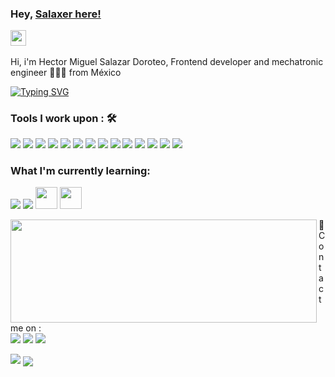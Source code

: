 
### Hey, [Salaxer here! ](https://www.salaxer.com) <p> </p> <img src="https://media.giphy.com/media/hvRJCLFzcasrR4ia7z/giphy.gif" width="25px">

<p>Hi, i'm Hector Miguel Salazar Doroteo, Frontend developer and mechatronic engineer 👨🏻‍💻 from M&eacute;xico </p>


[![Typing SVG](https://readme-typing-svg.herokuapp.com?color=%2336BCF7&width=550&lines=I'm+FrontEnd+Developer+and+Mechatronic+Engineer;I've+never+stopped+learning)](https://git.io/typing-svg)


### Tools I work upon : 🛠

<p align="left">
  <img src="https://img.shields.io/badge/-Firebase-FFA000?&style=for-the-badge&logo=firebase&logoColor=white"/>
  <img src="http://img.shields.io/badge/-VS%20Code-000000?style=for-the-badge&logo=Visual-studio-code&logoColor=blue"/> 
  <img src="https://img.shields.io/badge/-Github-181717?style=flat-square&logo=GitHub&logoColor=white"/>
  <img src="https://img.shields.io/badge/-NPM-CB3837?style=flat-square&logo=NPM&logoColor=white"/>
  <img src="https://img.shields.io/badge/-Slack-E01563?style=flat-square&logo=Slack&logoColor=white"/>
  <img src="https://img.shields.io/badge/-MySQL-F29111?style=flat-square&logo=MySQL&logoColor=white"/>
  <img src="https://img.shields.io/badge/-React.js-1C78C0?style=flat-square&logo=React"/>
  <img src="https://img.shields.io/badge/-WebPack-1C78C0?style=flat-square&logo=WebPack&logoColor=white"/>
  <img src="https://img.shields.io/badge/-ESLint-4B32C3?style=flat-square&logo=ESLint&logoColor=white"/>
  <img src="https://img.shields.io/badge/-HTML5-E34F26?style=flat-square&logo=HTML5&logoColor=white"/>
  <img src="https://img.shields.io/badge/-CSS3-1572B6?style=flat-square&logo=CSS3&logoColor=white"/>
  <img src="https://img.shields.io/badge/javascript%20-%23323330.svg?&style=for-the-badge&logo=javascript&logoColor=%23F7DF1E"/> 
  <img src="https://img.shields.io/badge/git%20-%23F05032.svg?&style=for-the-badge&logo=git&logoColor=white"/>   
  <img src="https://img.shields.io/badge/mongodb%20-%2347A248svg?&style=for-the-badge&logo=mongodb&logoColor=white"/> 
</p>

### What I'm currently learning:

<p>
  <img src="https://img.shields.io/badge/Angular%20-%23DD0031.svg?&style=for-the-badge&logo=angular&logoColor=white"/> 
  <img src="https://img.shields.io/badge/python%20-%2314354C.svg?&style=for-the-badge&logo=python&logoColor=white"/>  
  <img src="https://cdn.jsdelivr.net/gh/devicons/devicon@latest/icons/python/python-original.svg" width="35px"/>
  <img src="https://cdn.jsdelivr.net/gh/devicons/devicon@latest/icons/kotlin/kotlin-original.svg" width="35px"/>
</p>

<img align="left" width="490" height="165" src="https://github-readme-stats.vercel.app/api?username=Salaxer&show_icons=true&hide_border=false&line_height=20&title_color=f69673&icon_color=1b93c9&show_owner=true"/>

<!-- Other -->
<p>
  📣 Contact me on :<br/>
  <a href="https://instagram.com/salaxer1"><img src="https://img.shields.io/badge/instagram-E4405F.svg?style=for-the-badge&logo=instagram&logoColor=white"/></a>
  <a href="https://www.linkedin.com/in/salaxer/"><img src="https://img.shields.io/badge/linkedin-0077B5.svg?style=for-the-badge&logo=linkedin&logoColor=white"/></a>
  <a href="https://twitter.com/Salaxer"><img src="https://img.shields.io/badge/twitter-1DA1F2.svg?style=for-the-badge&logo=twitter&logoColor=white"/></a>
</p>


<img src="http://views.whatilearened.today/views/github/Salaxer/views.svg"/>


<img align="center" src="https://activity-graph.herokuapp.com/graph?username=salaxer&theme=dracula&color=B994E6&bg_color=2B2D3D" />
